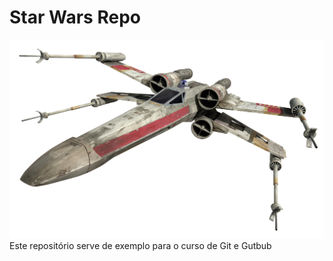 # Star Wars Repo

![X-Wing](X-wing_Fathead.png)
Este repositório serve de exemplo para o curso de Git e Gutbub
